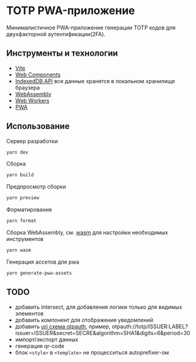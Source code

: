 # TOTP PWA-приложение

Минималистичное PWA-приложение генерации TOTP кодов для двухфакторной аутентификации(2FA).

## Инструменты и технологии

- [Vite](https://vitejs.dev/)
- [Web Components](https://developer.mozilla.org/en-US/docs/Web/API/Web_components)
- [IndexedDB API](https://developer.mozilla.org/en-US/docs/Web/API/IndexedDB_API) все данные хранятся в локальном хранилище браузера
- [WebAssembly](https://webassembly.org/)
- [Web Workers](https://developer.mozilla.org/en-US/docs/Web/API/Worker/Worker)
- [PWA](https://vite-pwa-org.netlify.app/)

## Использование

Сервер разработки

```bash
yarn dev
```

Сборка

```bash
yarn build
```

Предпросмотр сборки

```bash
yarn preview
```

Форматирование

```bash
yarn format
```

Сборка WebAssembly, см. [wasm](./wasm/README.md) для настройки необходимых инструментов

```bash
yarn wasm
```

Генерация ассетов для pwa

```bash
yarn generate-pwa-assets
```

## TODO

- добавить intersect, для добавления логики только для видимых элементов
- добавить компонент для отображения уведомлений
- добавить [uri схема otpauth](https://github.com/google/google-authenticator/wiki/Key-Uri-Format), пример, otpauth://totp/ISSUER:LABEL?issuer=ISSUER&secret=SECRE&algorithm=SHA1&digits=6&period=30
- импорт/экспорт данных
- генерация qr-code
- блок `<style>` в `<template>` не процесситься autoprefixer-ом
